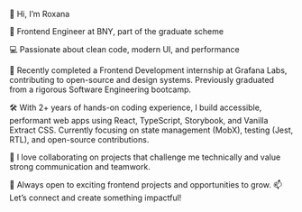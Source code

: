 


👋 Hi, I’m Roxana

💼 Frontend Engineer at BNY, part of the graduate scheme

💻 Passionate about clean code, modern UI, and performance

🌟 Recently completed a Frontend Development internship at Grafana Labs, contributing to open-source and design systems. Previously graduated from a rigorous Software Engineering bootcamp.


🛠 With 2+ years of hands-on coding experience, I build accessible, performant web apps using React, TypeScript, Storybook, and Vanilla Extract CSS. Currently focusing on state management (MobX), testing (Jest, RTL), and open-source contributions.

🤝 I love collaborating on projects that challenge me technically and value strong communication and teamwork.

🚀 Always open to exciting frontend projects and opportunities to grow.
📫 Let’s connect and create something impactful!



<!---
RoxanaAnamariaTurc/RoxanaAnamariaTurc is a ✨ special ✨ repository because its `README.md` (this file) appears on your GitHub profile.
You can click the Preview link to take a look at your changes.
--->
